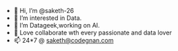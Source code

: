 - 👋 Hi, I’m @saketh-26
- 👀 I’m interested in Data.
- 🌱 I’m Datageek,working on AI.
- 💞️ Love collaborate wth every passionate and data lover
- 📫 24*7 @ saketh@codegnan.com

<!---
saketh-26/saketh-26 is a ✨ special ✨ repository because its `README.md` (this file) appears on your GitHub profile.
You can click the Preview link to take a look at your changes.
--->
